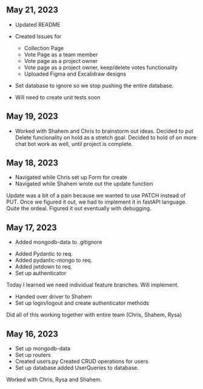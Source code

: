 ## May 21, 2023

- Updated README

* Created Issues for

  - Collection Page
  - Vote Page as a team member
  - Vote page as a project owner
  - Vote page as a project owner, keep/delete votes functionality
  - Uploaded Figma and Excalidraw designs

* Set database to ignore so we stop pushing the entire database.
* Will need to create unit tests soon

## May 19, 2023

- Worked with Shahem and Chris to brainstorm out ideas. Decided to put Delete funcionality on hold as a stretch goal. Decided to hold of on more chat bot work as well, until project is complete.

## May 18, 2023

- Navigated while Chris set up Form for create
- Navigated while Shahem wrote out the update function

Update was a bit of a pain because we wanted to use PATCH instead of PUT. Once we figured it out, we had to implement it in fastAPI language. Quite the ordeal. Figured it out eventually with debugging.

## May 17, 2023

- Added mongodb-data to .gitignore

* Added Pydantic to req.
* Added pydantic-mongo to req.
* Added jwtdown to req.
* Set up authenticator

Today I learned we need individual feature branches. Will implement.

- Handed over driver to Shahem
- Set up login/logout and create authenticator methods

Did all of this working together with entire team (Chris, Shahem, Rysa)

## May 16, 2023

- Set up mongodb-data
- Set up routers
- Created users.py
  Created CRUD operations for users
- Set up database
  added UserQueries to database.

Worked with Chris, Rysa and Shahem.
